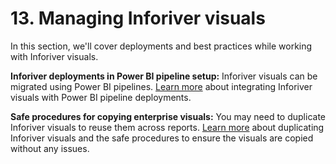 # 13. Managing Inforiver visuals

In this section, we'll cover deployments and best practices while working with Inforiver visuals.&#x20;

**Inforiver deployments in Power BI pipeline setup:** Inforiver visuals can be migrated using Power BI pipelines. [Learn more](inforiver-deployments-in-power-bi-pipeline-setup.md) about integrating Inforiver visuals with Power BI pipeline deployments.

**Safe procedures for copying enterprise visuals:** You may need to duplicate Inforiver visuals to reuse them across reports. [Learn more](safe-procedures-for-copying-enterprise-visuals.md) about duplicating Inforiver visuals and the safe procedures to ensure the visuals are copied without any issues.

